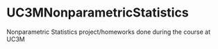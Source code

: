 # UC3MNonparametricStatistics
Nonparametric Statistics project/homeworks done during the course at UC3M
